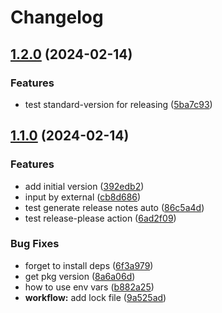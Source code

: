 # Changelog

## [1.2.0](https://github.com/justorez/github-workflow-test/compare/v1.1.0...v1.2.0) (2024-02-14)


### Features

* test standard-version for releasing ([5ba7c93](https://github.com/justorez/github-workflow-test/commit/5ba7c93f76f3f8ff966b10d0b4dfa39c71d8751b))

## [1.1.0](https://github.com/justorez/github-workflow-test/compare/v1.0.0...v1.1.0) (2024-02-14)


### Features

* add initial version ([392edb2](https://github.com/justorez/github-workflow-test/commit/392edb2f43fccec5f9f513c084d06f0f345d7a60))
* input by external ([cb8d686](https://github.com/justorez/github-workflow-test/commit/cb8d6862b06defac4d058ce6d7dc6a1b316a9c0b))
* test generate release notes auto ([86c5a4d](https://github.com/justorez/github-workflow-test/commit/86c5a4dd0c8f936b1437e449326eacb763597965))
* test release-please action ([6ad2f09](https://github.com/justorez/github-workflow-test/commit/6ad2f09327936fa7dd18347ee453bcbcf1e09962))


### Bug Fixes

* forget to install deps ([6f3a979](https://github.com/justorez/github-workflow-test/commit/6f3a97926e795999d78287082b7d050347bd9ec5))
* get pkg version ([8a6a06d](https://github.com/justorez/github-workflow-test/commit/8a6a06dea301aaaa994b6391c962280a65b566b8))
* how to use env vars ([b882a25](https://github.com/justorez/github-workflow-test/commit/b882a25faff52cce939eabc0623b58b3a9b2fa09))
* **workflow:** add lock file ([9a525ad](https://github.com/justorez/github-workflow-test/commit/9a525adfef67ec56f03c14bb71e1864b76d82770))
